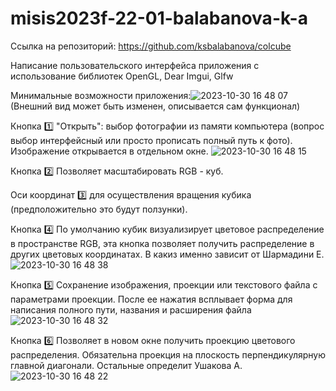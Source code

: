 # misis2023f-22-01-balabanova-k-a

Ссылка на репозиторий: https://github.com/ksbalabanova/colcube

Написание пользовательского интерфейса приложения с использование библиотек OpenGL, Dear Imgui, Glfw

Минимальные возможности приложения:![2023-10-30 16 48 07](https://github.com/ksbalabanova/misis2023f-22-01-balabanova-k-a/assets/114703175/5618aafb-bcfc-49d7-9935-282e2b2e9dd6)(Внешний вид может быть изменен, описывается сам функционал)

Кнопка 1️⃣ "Открыть": выбор фотографии из памяти компьютера (вопрос выбор интерфейсный или просто прописать полный путь к фото).
Изображение открывается в отдельном окне. ![2023-10-30 16 48 15](https://github.com/ksbalabanova/misis2023f-22-01-balabanova-k-a/assets/114703175/fb8b638b-cbe6-404d-99f5-924bad172f6f)

Кнопка 2️⃣ Позволяет масштабировать RGB - куб.

Оси координат 3️⃣ для осуществления вращения кубика (предположительно это будут ползунки).

Кнопка 4️⃣ По умолчанию кубик визуализирует цветовое распределение в пространстве RGB, эта кнопка позволяет получить распределение в других цветовых координатах. В какиз именно зависит от Шармадини Е. ![2023-10-30 16 48 38](https://github.com/ksbalabanova/misis2023f-22-01-balabanova-k-a/assets/114703175/fc032444-2d85-482a-9221-94c379c53557)

Кнопка 5️⃣ Сохранение изображения, проекции или текстового файла с параметрами проекции. После ее нажатия всплывает форма для написания полного пути, названия и расширения файла![2023-10-30 16 48 32](https://github.com/ksbalabanova/misis2023f-22-01-balabanova-k-a/assets/114703175/de1d319b-d87d-4d48-ada2-cf1c2309ad63)

Кнопка 6️⃣ Позволяет в новом окне получить проекцию цветового распределения. Обязательна проекция на плоскость перпендикулярную главной диагонали. Остальные определит Ушакова А.
![2023-10-30 16 48 22](https://github.com/ksbalabanova/misis2023f-22-01-balabanova-k-a/assets/114703175/2066370a-616f-4f89-b485-aec78b3d89bc)
